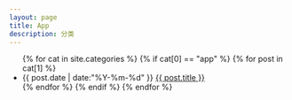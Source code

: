 ```yaml
---
layout: page
title: App
description: 分类
---
```


<ul class="archive">
{% for cat in site.categories %}
    {% if cat[0] == "app" %}
    	{% for post in cat[1] %}
    	<li class="item">
    		<time datetime="{{ post.date | date:"%Y-%m-%d" }}">{{ post.date | date:"%Y-%m-%d" }}</time>
    		<a href="{{ post.url }}" title="{{ post.title }}">{{ post.title }}</a>
    	</li>
    	{% endfor %}
    {% endif %}
{% endfor %}
</ul>
